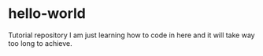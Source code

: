 # hello-world
Tutorial repository
I am just learning how to code in here and it will take way too long to achieve.
